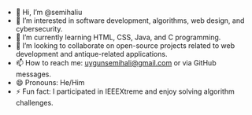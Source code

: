 - 👋 Hi, I’m @semihaliu  
- 👀 I’m interested in software development, algorithms, web design, and cybersecurity.  
- 🌱 I’m currently learning HTML, CSS, Java, and C programming.  
- 💞️ I’m looking to collaborate on open-source projects related to web development and antique-related applications.  
- 📫 How to reach me: uygunsemihali@gmail.com or via GitHub messages.  
- 😄 Pronouns: He/Him  
- ⚡ Fun fact: I participated in IEEEXtreme and enjoy solving algorithm challenges.  

<!---
semihaliu/semihaliu is a ✨ special ✨ repository because its `README.md` (this file) appears on your GitHub profile.
You can click the Preview link to take a look at your changes.
--->
